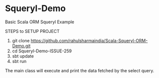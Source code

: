 # Squeryl-Demo
Basic Scala ORM Squeryl Example

STEPS to SETUP PROJECT

1. git clone https://github.com/rahulsharmaindia/Scala-Squeryl-ORM-Demo.git
2. cd Squeryl-Demo-ISSUE-259
3. sbt update
4. sbt run

The main class will execute and print the data fetched by the select query.
